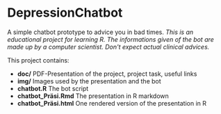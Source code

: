 # DepressionChatbot
A simple chatbot prototype to advice you in bad times.
_This is an educational project for learning R. The informations given of the bot are made up by a computer scientist. Don't expect actual clinical advices._

This project contains:
- **doc/** PDF-Presentation of the project, project task, useful links
- **img/** Images used by the presentation and the bot
- **chatbot.R** The bot script
- **chatbot_Präsi.Rmd** The presentation in R markdown
- **chatbot_Präsi.html** One rendered version of the presentation in R

